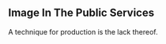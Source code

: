 Image In The Public Services
----------------------------
A technique for production is the lack thereof.  
